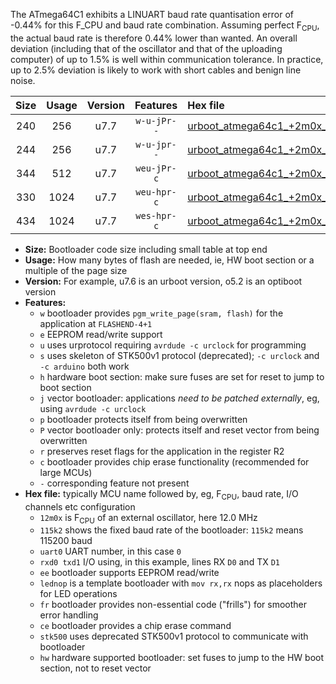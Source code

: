 The ATmega64C1 exhibits a LINUART baud rate quantisation error of -0.44% for this F_CPU and baud rate combination. Assuming perfect F<sub>CPU</sub>, the actual baud rate is therefore 0.44% lower than wanted. An overall deviation (including that of the oscillator and that of the uploading computer) of up to 1.5% is well within communication tolerance. In practice, up to 2.5% deviation is likely to work with short cables and benign line noise.

|Size|Usage|Version|Features|Hex file|
|:-:|:-:|:-:|:-:|:--|
|240|256|u7.7|`w-u-jPr--`|[urboot_atmega64c1_+2m0x_+++7k2_uart0_rxd4_txd3_lednop.hex](https://raw.githubusercontent.com/stefanrueger/urboot.hex/main/mcus/atmega64c1/external_oscillator/fcpu_+2m0x/br_+++7k2/urboot_atmega64c1_+2m0x_+++7k2_uart0_rxd4_txd3_lednop.hex)|
|244|256|u7.7|`w-u-jpr--`|[urboot_atmega64c1_+2m0x_+++7k2_uart0_rxd4_txd3_lednop_fr.hex](https://raw.githubusercontent.com/stefanrueger/urboot.hex/main/mcus/atmega64c1/external_oscillator/fcpu_+2m0x/br_+++7k2/urboot_atmega64c1_+2m0x_+++7k2_uart0_rxd4_txd3_lednop_fr.hex)|
|344|512|u7.7|`weu-jPr-c`|[urboot_atmega64c1_+2m0x_+++7k2_uart0_rxd4_txd3_ee_lednop_fr_ce.hex](https://raw.githubusercontent.com/stefanrueger/urboot.hex/main/mcus/atmega64c1/external_oscillator/fcpu_+2m0x/br_+++7k2/urboot_atmega64c1_+2m0x_+++7k2_uart0_rxd4_txd3_ee_lednop_fr_ce.hex)|
|330|1024|u7.7|`weu-hpr-c`|[urboot_atmega64c1_+2m0x_+++7k2_uart0_rxd4_txd3_ee_lednop_fr_ce_hw.hex](https://raw.githubusercontent.com/stefanrueger/urboot.hex/main/mcus/atmega64c1/external_oscillator/fcpu_+2m0x/br_+++7k2/urboot_atmega64c1_+2m0x_+++7k2_uart0_rxd4_txd3_ee_lednop_fr_ce_hw.hex)|
|434|1024|u7.7|`wes-hpr-c`|[urboot_atmega64c1_+2m0x_+++7k2_uart0_rxd4_txd3_ee_lednop_fr_ce_stk500_hw.hex](https://raw.githubusercontent.com/stefanrueger/urboot.hex/main/mcus/atmega64c1/external_oscillator/fcpu_+2m0x/br_+++7k2/urboot_atmega64c1_+2m0x_+++7k2_uart0_rxd4_txd3_ee_lednop_fr_ce_stk500_hw.hex)|

- **Size:** Bootloader code size including small table at top end
- **Usage:** How many bytes of flash are needed, ie, HW boot section or a multiple of the page size
- **Version:** For example, u7.6 is an urboot version, o5.2 is an optiboot version
- **Features:**
  + `w` bootloader provides `pgm_write_page(sram, flash)` for the application at `FLASHEND-4+1`
  + `e` EEPROM read/write support
  + `u` uses urprotocol requiring `avrdude -c urclock` for programming
  + `s` uses skeleton of STK500v1 protocol (deprecated); `-c urclock` and `-c arduino` both work
  + `h` hardware boot section: make sure fuses are set for reset to jump to boot section
  + `j` vector bootloader: applications *need to be patched externally*, eg, using `avrdude -c urclock`
  + `p` bootloader protects itself from being overwritten
  + `P` vector bootloader only: protects itself and reset vector from being overwritten
  + `r` preserves reset flags for the application in the register R2
  + `c` bootloader provides chip erase functionality (recommended for large MCUs)
  + `-` corresponding feature not present
- **Hex file:** typically MCU name followed by, eg, F<sub>CPU</sub>, baud rate, I/O channels etc configuration
  + `12m0x` is F<sub>CPU</sub> of an external oscillator, here 12.0 MHz
  + `115k2` shows the fixed baud rate of the bootloader: `115k2` means 115200 baud
  + `uart0` UART number, in this case `0`
  + `rxd0 txd1` I/O using, in this example, lines RX `D0` and TX `D1`
  + `ee` bootloader supports EEPROM read/write
  + `lednop` is a template bootloader with `mov rx,rx` nops as placeholders for LED operations
  + `fr` bootloader provides non-essential code ("frills") for smoother error handling
  + `ce` bootloader provides a chip erase command
  + `stk500` uses deprecated STK500v1 protocol to communicate with bootloader
  + `hw` hardware supported bootloader: set fuses to jump to the HW boot section, not to reset vector
